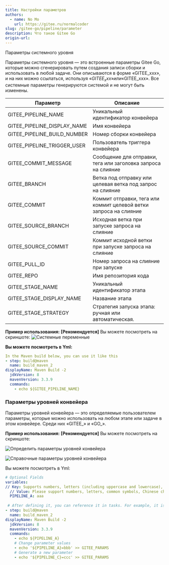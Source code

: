 ```yaml
---
title: Настройки параметров
authors:
  - name: No Mo
    url: https://gitee.ru/normalcoder
slug: /gitee-go/pipeline/parameter
description: Что такое Gitee Go
origin-url: 
---
```


Параметры системного уровня

Параметры системного уровня — это встроенные параметры Gitee Go, которые можно сгенерировать путем создания записи сборки и использовать в любой задаче. Они описываются в форме «GITEE_xxx», и на них можно ссылаться, используя «${GITEE_xxx}» или «$GITEE_xxx». Все системные параметры генерируются системой и не могут быть изменены.

| Параметр | Описание |
| --------------------------- | --------------------------------------------- |
| GITEE_PIPELINE_NAME         | Уникальный идентификатор конвейера |
| GITEE_PIPELINE_DISPLAY_NAME | Имя конвейера |
|GITEE_PIPELINE_BUILD_NUMBER| Номер сборки конвейера|
|GITEE_PIPELINE_TRIGGER_USER| Пользователь триггера конвейера|
| GITEE_COMMIT_MESSAGE | Сообщение для отправки, тега или заголовка запроса на слияние |
| GITEE_BRANCH | Ветка под отправку или целевая ветка под запрос на слияние|
| GITEE_COMMIT | Коммит отправки, тега или коммит целевой ветки запроса на слияние |
| GITEE_SOURCE_BRANCH         | Исходная ветка при запуске запроса на слияние |
| GITEE_SOURCE_COMMIT         | Коммит исходной ветки при запуске запроса на слияние |
| GITEE_PULL_ID               | Номер запроса на слияние при запуске               |
| GITEE_REPO                  | Имя репозитория кода                          |
| GITEE_STAGE_NAME | Уникальный идентификатор этапа |
| GITEE_STAGE_DISPLAY_NAME | Название этапа |
|GITEE_STAGE_STRATEGY| Стратегия запуска этапа: ручная или автоматическая.|

 **Пример использования:**
**[Рекомендуется]** Вы можете посмотреть на скриншоте:
![Системные переменные](https://images.gitee.ru/uploads/images/2021/1117/180342_4a9e1f83_5192864.png)

 **Вы можете посмотреть в Yml:**

```yaml
In the Maven build below, you can use it like this
- step: build@maven
  name: build_maven_2
displayName: Maven Build -2
  jdkVersion: 8
  mavenVersion: 3.3.9
  commands:
    - echo ${GITEE_PIPELINE_NAME}
```

### Параметры уровней конвейера

Параметры уровней конвейера — это определяемые пользователем параметры, которые можно использовать на любом этапе или задаче в этом конвейере. Среди них «GITEE_» и «GO_».

 **Пример использования:**
**[Рекомендуется]** Вы можете посмотреть на скриншоте:

![Определить параметры уровней конвейера](https://images.gitee.ru/uploads/images/2021/1117/180500_95690acb_5192864.png )

![Справочные параметры уровней конвейера](https://images.gitee.ru/uploads/images/2021/1118/120125_c6f26f26_5192864.png )

Вы можете посмотреть в Yml:

```yaml
# Optional Fields
variables:
// Key: Supports numbers, letters (including uppercase and lowercase), hyphens, underscores, does not support special characters, maximum of 32 characters, where GITEE_ and GO_ are reserved words by the system
  // Value: Please support numbers, letters, common symbols, Chinese characters, etc., up to 256 characters
  PIPELINE_A: aaa
  
 # After defining it, you can reference it in tasks. For example, it is referenced in Maven build as follows
- step: build@maven
  name: build_maven_2
displayName: Maven Build -2
  jdkVersion: 8
  mavenVersion: 3.3.9
  commands:
    - echo ${PIPELINE_A}
    # Change parameter values
    - echo '${PIPELINE_A}=bbb' >> GITEE_PARAMS
    # Generate a new parameter
    - echo '${PIPELINE_C}=ccc' >> GITEE_PARAMS
```